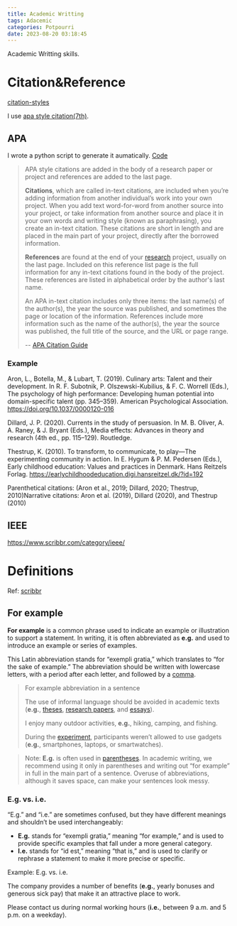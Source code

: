 ```yaml
---
title: Academic Writting
tags: Adacemic
categories: Potpourri
date: 2023-08-20 03:18:45
---
```



Academic Writting skills.

<!--more-->

# Citation&Reference

[citation-styles](https://www.scribbr.com/citing-sources/citation-styles/)



I use [apa style citation(7th)](https://apastyle.apa.org/style-grammar-guidelines/references/examples/edited-book-chapter-references).

## APA

I wrote a python script to generate it aumatically. [Code](https://github.com/LYK-love/APA-Toolkit)

> APA style citations are added in the body of a research paper or project and references are added to the last page.
>
> **Citations**, which are called in-text citations, are included when you’re adding information from another individual’s work into your own project. When you add text word-for-word from another source into your project, or take information from another source and place it in your own words and writing style (known as paraphrasing), you create an in-text citation. These citations are short in length and are placed in the main part of your project, directly after the borrowed information.
>
> **References** are found at the end of your [research](https://www.citationmachine.net/grammar-and-plagiarism/research-paper/) project, usually on the last page. Included on this reference list page is the full information for any in-text citations found in the body of the project. These references are listed in alphabetical order by the author's last name.
>
> An APA in-text citation includes only three items: the last name(s) of the author(s), the year the source was published, and sometimes the page or location of the information. References include more information such as the name of the author(s), the year the source was published, the full title of the source, and the URL or page range.
>
> -- [APA Citation Guide](https://www.citationmachine.net/apa)

### Example

Aron, L., Botella, M., & Lubart, T. (2019). Culinary arts: Talent and their development. In R. F. Subotnik, P. Olszewski-Kubilius, & F. C. Worrell (Eds.), The psychology of high performance: Developing human potential into domain-specific talent (pp. 345–359). American Psychological Association. https://doi.org/10.1037/0000120-016



Dillard, J. P. (2020). Currents in the study of persuasion. In M. B. Oliver, A. A. Raney, & J. Bryant (Eds.), Media effects: Advances in theory and research (4th ed., pp. 115–129). Routledge.

Thestrup, K. (2010). To transform, to communicate, to play—The experimenting community in action. In E. Hygum & P. M. Pedersen (Eds.), Early childhood education: Values and practices in Denmark. Hans Reitzels Forlag. https://earlychildhoodeducation.digi.hansreitzel.dk/?id=192

 

Parenthetical citations: (Aron et al., 2019; Dillard, 2020; Thestrup, 2010)Narrative citations: Aron et al. (2019), Dillard (2020), and Thestrup (2010)

## IEEE

https://www.scribbr.com/category/ieee/



# Definitions

Ref: [scribbr](https://www.scribbr.com/definitions)

## For example

**For example** is a common phrase used to indicate an example or illustration to support a statement. In writing, it is often abbreviated as **e.g.** and used to introduce an example or series of examples.

This Latin abbreviation stands for “exempli gratia,” which translates to “for the sake of example.” The abbreviation should be written with lowercase letters, with a period after each letter, and followed by a [comma](https://www.scribbr.com/category/commas/).

> For example abbreviation in a sentence
>
> The use of informal language should be avoided in academic texts (**e.g.**, [theses](https://www.scribbr.com/category/dissertation/), [research papers](https://www.scribbr.com/category/research-paper/), and [essays](https://www.scribbr.com/category/academic-essay/)).
>
> I enjoy many outdoor activities, **e.g.**, hiking, camping, and fishing.
>
> During the [experiment](https://www.scribbr.com/methodology/experimental-design/), participants weren’t allowed to use gadgets (**e.g.**, smartphones, laptops, or smartwatches).



> Note: **E.g.** is often used in [parentheses](https://www.scribbr.com/language-rules/parentheses/). In academic writing, we recommend using it only in parentheses and writing out “for example” in full in the main part of a sentence. Overuse of abbreviations, although it saves space, can make your sentences look messy.

### E.g. vs. i.e.

“E.g.” and “i.e.” are sometimes confused, but they have different meanings and shouldn’t be used interchangeably:

- **E.g.** stands for “exempli gratia,” meaning “for example,” and is used to provide specific examples that fall under a more general category.
- **I.e.** stands for “id est,” meaning “that is,” and is used to clarify or rephrase a statement to make it more precise or specific.

Example: E.g. vs. i.e.

The company provides a number of benefits (**e.g.**, yearly bonuses and generous sick pay) that make it an attractive place to work.



Please contact us during normal working hours (**i.e.**, between 9 a.m. and 5 p.m. on a weekday).
